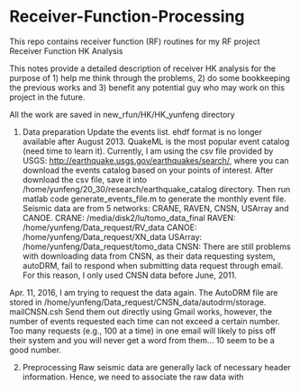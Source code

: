 # Receiver-Function-Processing
This repo contains receiver function (RF) routines for my RF project
Receiver Function HK Analysis

This notes provide a detailed description of receiver HK analysis for the purpose of 1) help me think through the problems, 2) do some bookkeeping the previous works and 3) benefit any potential guy who may work on this project in the future.

All the work are saved in new_rfun/HK/HK_yunfeng directory

1.	Data preparation
Update the events list.  ehdf format is no longer available after August 2013.  QuakeML is the most popular event catalog (need time to learn it).  Currently, I am using the csv file provided by USGS: http://earthquake.usgs.gov/earthquakes/search/, where you can download the events catalog based on your points of interest.  After download the csv file, save it into 
/home/yunfeng/20_30/research/earthquake_catalog
directory.  Then run matlab code generate_events_file.m to generate the monthly event file.
Seismic data are from 5 networks:  CRANE, RAVEN, CNSN, USArray and CANOE.
CRANE: /media/disk2/lu/tomo_data_final
RAVEN:  /home/yunfeng/Data_request/RV_data
CANOE: /home/yunfeng/Data_request/XN_data
USArray: /home/yunfeng/Data_request/tomo_data
CNSN:  There are still problems with downloading data from CNSN, as their data requesting system, autoDRM, fail to respond when submitting data request through email.  For this reason, I only used CNSN data before June, 2011.

Apr. 11, 2016, I am trying to request the data again.   The AutoDRM file are stored in /home/yunfeng/Data_request/CNSN_data/autodrm/storage.  mailCNSN.csh  Send them out directly using Gmail works, however, the number of events requested each time can not exceed a certain number.  Too many requests (e.g., 100 at a time) in one email will likely to piss off their system and you will never get a word from them... 10 seem to be a good number.

2.  Preprocessing
Raw seismic data are generally lack of necessary header information.  Hence, we need to associate the raw data with 


